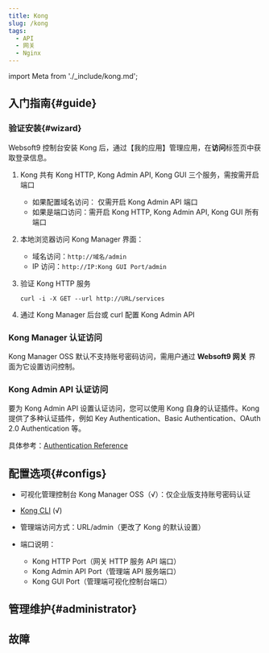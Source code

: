 ```yaml
---
title: Kong
slug: /kong
tags:
  - API
  - 网关
  - Nginx
---
```


import Meta from './_include/kong.md';

<Meta name="meta" />

## 入门指南{#guide}

### 验证安装{#wizard}

Websoft9 控制台安装 Kong 后，通过【我的应用】管理应用，在**访问**标签页中获取登录信息。  

1. Kong 共有 Kong HTTP, Kong Admin API, Kong GUI 三个服务，需按需开启端口

   - 如果配置域名访问： 仅需开启 Kong Admin API 端口
   - 如果是端口访问：需开启 Kong HTTP, Kong Admin API, Kong GUI 所有端口

2. 本地浏览器访问 Kong Manager 界面：
   - 域名访问：`http://域名/admin`
   - IP 访问：`http://IP:Kong GUI Port/admin`

3. 验证 Kong HTTP 服务
   ```
   curl -i -X GET --url http://URL/services
   ```

4. 通过 Kong Manager 后台或 curl 配置 Kong Admin API

### Kong Manager 认证访问

Kong Manager OSS 默认不支持账号密码访问，需用户通过 **Websoft9 网关** 界面为它设置访问控制。

### Kong Admin API 认证访问

要为 Kong Admin API 设置认证访问，您可以使用 Kong 自身的认证插件。Kong 提供了多种认证插件，例如 Key Authentication、Basic Authentication、OAuth 2.0 Authentication 等。  

具体参考：[Authentication Reference](https://docs.konghq.com/gateway/latest/kong-plugins/authentication/reference/)


## 配置选项{#configs}

- 可视化管理控制台 Kong Manager OSS（√）：仅企业版支持账号密码认证

- [Kong CLI](https://docs.konghq.com/gateway/latest/reference/cli) (√)

- 管理端访问方式：URL/admin（更改了 Kong 的默认设置）

- 端口说明：
  - Kong HTTP Port（网关 HTTP 服务 API 端口）
  - Kong Admin API Port（管理端 API 服务端口）
  - Kong GUI Port（管理端可视化控制台端口）

## 管理维护{#administrator}

## 故障